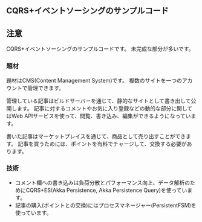 ## CQRS+イベントソーシングのサンプルコード

## 注意
CQRS+イベントソーシングのサンプルコードです。
未完成な部分が多いです。

### 題材
題材はCMS(Content Management System)です。
複数のサイトを一つのアカウントで管理できます。

管理している記事はビルドサーバーを通じて、静的なサイトとして書き出して公開します。
記事に対するコメントやお気に入り登録などの動的な部分に関してはWeb APIサービスを使って、閲覧、書き込み、編集ができるようになっています。

書いた記事はマーケットプレイスを通じて、商品として売り出すことができます。
記事を買うためには、ポイントを有料でチャージして、交換する必要があります。

### 技術
 - コメント欄への書き込みは負荷分散とパフォーマンス向上、データ解析のためにCQRS+ES(Akka Persistence, Akka Persistence Query)を使っています。
 - 記事の購入(ポイントとの交換)にはプロセスマネージャー(PersistentFSM)を使っています。

